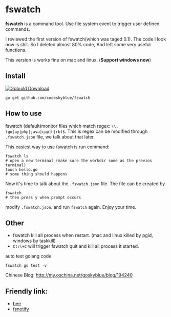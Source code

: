 # fswatch
**fswatch** is a command tool. Use file system event to trigger user defined commands. 

I reviewed the first version of fswatch(which was taged 0.1). The code I look now is shit. So I deleted almost 80% code, And left some very useful functions.

This version is works fine on mac and linux. (**Support windows now**)

## Install
[![Gobuild Download](https://img.shields.io/badge/gobuild-download-green.svg?style=flat)](http://gobuild.io/github.com/codeskyblue/fswatch)

	go get github.com/codeskyblue/fswatch

## How to use
fswatch (default)monitor files which match regex: `\\.(go|py|php|java|cpp|h|rb)$`. This is regex can be modified through `.fswatch.json` file, we talk about that later.

This easiest way to use fswatch is run command:

	fswatch ls
	# open a new terminal (make sure the workdir some as the previos terminal)
	touch hello.go
	# some thing should happens

Now it's time to talk about the `.fswatch.json` file. The file can be created by 

	fswatch 
	# then press y when prompt occurs

modify `.fswatch.json`. and run `fswatch` again. Enjoy your time.

## Other
* fswatch kill all process when restart. (mac and linux killed by pgid, windows by taskkill)
* `Ctrl+C` will trigger fswatch quit and kill all process it started.

auto test golang code

	fswatch go test -v

Chinese Blog: <http://my.oschina.net/goskyblue/blog/194240>

## Friendly link: 
* [bee](https://github.com/astaxie/bee)
* [fsnotify](https://github.com/howeyc/fsnotify)
